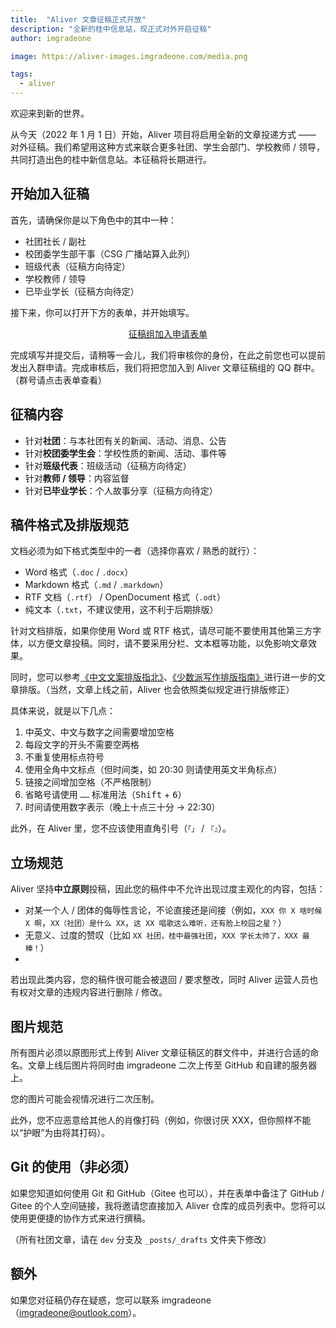 ```yaml
---
title:  "Aliver 文章征稿正式开放"
description: "全新的桂中信息站，现正式对外开启征稿"
author: imgradeone

image: https://aliver-images.imgradeone.com/media.png

tags:
  - aliver
---
```


欢迎来到新的世界。

从今天（2022 年 1 月 1 日）开始，Aliver 项目将启用全新的文章投递方式 —— 对外征稿。我们希望用这种方式来联合更多社团、学生会部门、学校教师 / 领导，共同打造出色的桂中新信息站。本征稿将长期进行。

## 开始加入征稿

首先，请确保你是以下角色中的其中一种：

- 社团社长 / 副社
- 校团委学生部干事（CSG 广播站算入此列）
- 班级代表（征稿方向待定）
- 学校教师 / 领导
- 已毕业学长（征稿方向待定）

接下来，你可以打开下方的表单，并开始填写。

<div style="text-align: center">
  <p><a rel="nofollow noopener noreferrer" target="_blank" href="https://wj.qq.com/s2/9539365/ab13/" class="button suggested">征稿组加入申请表单</a></p>
</div>

完成填写并提交后，请稍等一会儿，我们将审核你的身份，在此之前您也可以提前发出入群申请。完成审核后，我们将把您加入到 Aliver 文章征稿组的 QQ 群中。（群号请点击表单查看）

## 征稿内容

- 针对**社团**：与本社团有关的新闻、活动、消息、公告
- 针对**校团委学生会**：学校性质的新闻、活动、事件等
- 针对**班级代表**：班级活动（征稿方向待定）
- 针对**教师 / 领导**：内容监督
- 针对**已毕业学长**：个人故事分享（征稿方向待定）

## 稿件格式及排版规范

文档必须为如下格式类型中的一者（选择你喜欢 / 熟悉的就行）：

- Word 格式（`.doc` / `.docx`）
- Markdown 格式（`.md` / `.markdown`）
- RTF 文档（`.rtf`） / OpenDocument 格式（`.odt`）
- 纯文本（`.txt`，不建议使用，这不利于后期排版）

针对文档排版，如果你使用 Word 或 RTF 格式，请尽可能不要使用其他第三方字体，以方便文章投稿。同时，请不要采用分栏、文本框等功能，以免影响文章效果。

同时，您可以参考[《中文文案排版指北》](https://github.com/mzlogin/chinese-copywriting-guidelines)、[《少数派写作排版指南》](https://sspai.com/post/37815)进行进一步的文章排版。（当然，文章上线之前，Aliver 也会依照类似规定进行排版修正）

具体来说，就是以下几点：

1. 中英文、中文与数字之间需要增加空格
1. 每段文字的开头不需要空两格
1. 不重复使用标点符号
1. 使用全角中文标点（但时间类，如 20:30 则请使用英文半角标点）
1. 链接之间增加空格（不严格限制）
1. 省略号请使用 `……` 标准用法（<kbd>Shift</kbd> + <kbd>6</kbd>）
1. 时间请使用数字表示（晚上十点三十分 → 22:30）

此外，在 Aliver 里，您不应该使用直角引号（`「」` / `『』`）。

## 立场规范
Aliver 坚持**中立原则**投稿，因此您的稿件中不允许出现过度主观化的内容，包括：

- 对某一个人 / 团体的侮辱性言论，不论直接还是间接（例如，`XXX 你 X 啥时候 X 啊`，`XX（社团）是什么 XX`，`这 XX 唱歌这么难听，还有脸上校园之星？`）
- 无意义、过度的赞叹（比如 `XX 社团，桂中最强社团`，`XXX 学长太帅了，XXX 最棒！`）
- 

若出现此类内容，您的稿件很可能会被退回 / 要求整改，同时 Aliver 运营人员也有权对文章的违规内容进行删除 / 修改。

## 图片规范

所有图片必须以原图形式上传到 Aliver 文章征稿区的群文件中，并进行合适的命名。文章上线后图片将同时由 imgradeone 二次上传至 GitHub 和自建的服务器上。

您的图片可能会视情况进行二次压制。

此外，您不应恶意给其他人的肖像打码（例如，你很讨厌 XXX，但你照样不能以“护眼”为由将其打码）。

## Git 的使用（非必须）

如果您知道如何使用 Git 和 GitHub（Gitee 也可以），并在表单中备注了 GitHub / Gitee 的个人空间链接，我将邀请您直接加入 Aliver 仓库的成员列表中。您将可以使用更便捷的协作方式来进行撰稿。

（所有社团文章，请在 `dev` 分支及 `_posts/_drafts` 文件夹下修改）

## 额外

如果您对征稿仍存在疑惑，您可以联系 imgradeone（[imgradeone@outlook.com](mailto:imgradeone@outlook.com)）。
